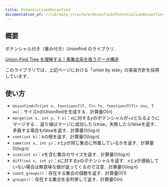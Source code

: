```yaml
---
title: PotentializedUnionfind
documentation_of: //lib/data_structure/Unionfind/PotentializedUnionfind.hpp
---
```


## 概要

ポテンシャル付き（重み付き）Unionfind のライブラリ．

[Union-Find Tree を理解する！素集合系を扱うデータ構造](https://algo-logic.info/union-find-tree/)

このライブラリでは，上記ページにおける「union by size」の実装方針を採用しています．

## 使い方

- `Unionfind<T>(int n, function<T(T, T)> fx, function<T(T)> inv, T ex)`：サイズ$n$のUnionfindを生成する．計算量$\mathrm{O}(n)$
- `merge(int x, int y, T z)`：$x$に対する$y$のポテンシャルが$+z$となるようにマージする
．返り値はマージに成功したらtrue，失敗したらfalseを返す．矛盾する場合もfalseを返す．計算量$\mathrm{O}(\log n)$
- `root(int k)`：$k$の根を返す．計算量$\mathrm{O}(\log n)$
- `same(int x, int y)`：$x$と$y$が同じ集合に所属しているかを返す．計算量$\mathrm{O}(\log n)$
- `size(int x)`：$x$を含む集合のサイズを返す．計算量$\mathrm{O}(\log n)$
- `diff(int x, int y)`：$x$に対する$y$のポテンシャルを返す．$x$と$y$が連結していない場合は無意味な値が返ってくるので注意．計算量$\mathrm{O}(\log n)$
- `count_groups()`：存在する集合の個数を返す．計算量$\mathrm{O}(1)$
- `groups()`：存在する集合を全列挙して返す．計算量$\mathrm{O}(n)$